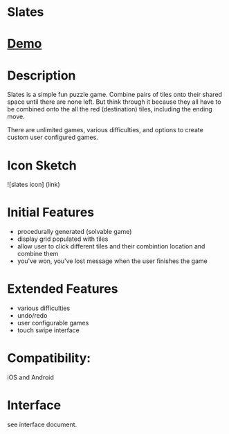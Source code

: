 
# Slates

# [Demo](http://vivekmumbles.github.io/slates/v2/slates)

# Description

Slates is a simple fun puzzle game. Combine pairs of tiles onto their shared space until there are none left. But think through it because they all have to be combined onto the all the red (destination) tiles, including the ending move.

There are unlimited games, various difficulties, and options to create custom user configured games.

# Icon Sketch

![slates icon]
(link)

# Initial Features

- procedurally generated (solvable game)
- display grid populated with tiles
- allow user to click different tiles and their combintion location and combine them
- you've won, you've lost message when the user finishes the game

# Extended Features

- various difficulties
- undo/redo
- user configurable games
- touch swipe interface

# Compatibility:

iOS and Android

# Interface

see interface document.

